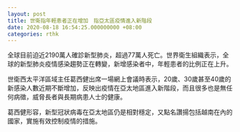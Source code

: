 ```yaml
---
layout: post
title: 世衛指年輕患者正在增加　指亞太區疫情進入新階段
date: 2020-08-18 16:54:25.000000000 +08:00
categories: rthk
---
```


全球目前迫近2190萬人確診新型肺炎，超過77萬人死亡。世界衛生組織表示，全球的新型肺炎疫情感染趨勢正在轉變，新增感染者中，年輕患者的比例正在上升。

世衛西太平洋區域主任葛西健出席一場網上會議時表示，20歲、30歲甚至40歲的新感染人數近期不斷增加，反映出疫情在亞太地區進入新階段，而且很多也是無任何病徵，威脅長者與長期病患人士的健康。

葛西健形容，新型冠狀病毒在亞太地區仍是相對穩定，又點名讚揚包括越南在內的國家，實施有效控制疫情的措施。
